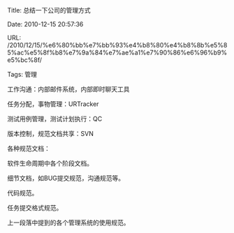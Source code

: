 Title: 总结一下公司的管理方式

Date: 2010-12-15 20:57:36

URL: /2010/12/15/%e6%80%bb%e7%bb%93%e4%b8%80%e4%b8%8b%e5%85%ac%e5%8f%b8%e7%9a%84%e7%ae%a1%e7%90%86%e6%96%b9%e5%bc%8f/

Tags: 管理

工作沟通：内部邮件系统，内部即时聊天工具

任务分配，事物管理：URTracker

测试用例管理，测试计划执行：QC

版本控制，规范文档共享：SVN

各种规范文档：

软件生命周期中各个阶段文档。

细节文档，如BUG提交规范，沟通规范等。

代码规范。

任务提交格式规范。

上一段落中提到的各个管理系统的使用规范。